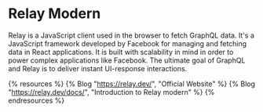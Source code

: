 # Relay Modern

Relay is a JavaScript client used in the browser to fetch GraphQL data. It's a JavaScript framework developed by Facebook for managing and fetching data in React applications. It is built with scalability in mind in order to power complex applications like Facebook. The ultimate goal of GraphQL and Relay is to deliver instant UI-response interactions.

{% resources %}
  {% Blog "https://relay.dev/", "Official Website" %}
  {% Blog "https://relay.dev/docs/", "Introduction to Relay modern" %}
{% endresources %}
